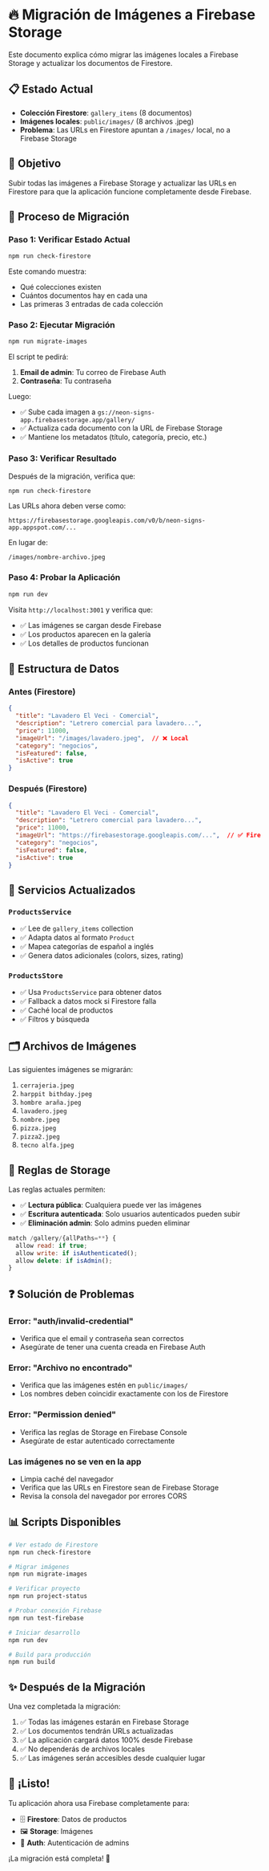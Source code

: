 # 🔥 Migración de Imágenes a Firebase Storage

Este documento explica cómo migrar las imágenes locales a Firebase Storage y actualizar los documentos de Firestore.

## 📋 Estado Actual

- **Colección Firestore**: `gallery_items` (8 documentos)
- **Imágenes locales**: `public/images/` (8 archivos .jpeg)
- **Problema**: Las URLs en Firestore apuntan a `/images/` local, no a Firebase Storage

## 🎯 Objetivo

Subir todas las imágenes a Firebase Storage y actualizar las URLs en Firestore para que la aplicación funcione completamente desde Firebase.

## 🚀 Proceso de Migración

### Paso 1: Verificar Estado Actual

```bash
npm run check-firestore
```

Este comando muestra:
- Qué colecciones existen
- Cuántos documentos hay en cada una
- Las primeras 3 entradas de cada colección

### Paso 2: Ejecutar Migración

```bash
npm run migrate-images
```

El script te pedirá:
1. **Email de admin**: Tu correo de Firebase Auth
2. **Contraseña**: Tu contraseña

Luego:
- ✅ Sube cada imagen a `gs://neon-signs-app.firebasestorage.app/gallery/`
- ✅ Actualiza cada documento con la URL de Firebase Storage
- ✅ Mantiene los metadatos (título, categoría, precio, etc.)

### Paso 3: Verificar Resultado

Después de la migración, verifica que:

```bash
npm run check-firestore
```

Las URLs ahora deben verse como:
```
https://firebasestorage.googleapis.com/v0/b/neon-signs-app.appspot.com/...
```

En lugar de:
```
/images/nombre-archivo.jpeg
```

### Paso 4: Probar la Aplicación

```bash
npm run dev
```

Visita `http://localhost:3001` y verifica que:
- ✅ Las imágenes se cargan desde Firebase
- ✅ Los productos aparecen en la galería
- ✅ Los detalles de productos funcionan

## 📁 Estructura de Datos

### Antes (Firestore)
```json
{
  "title": "Lavadero El Veci - Comercial",
  "description": "Letrero comercial para lavadero...",
  "price": 11000,
  "imageUrl": "/images/lavadero.jpeg",  // ❌ Local
  "category": "negocios",
  "isFeatured": false,
  "isActive": true
}
```

### Después (Firestore)
```json
{
  "title": "Lavadero El Veci - Comercial",
  "description": "Letrero comercial para lavadero...",
  "price": 11000,
  "imageUrl": "https://firebasestorage.googleapis.com/...",  // ✅ Firebase
  "category": "negocios",
  "isFeatured": false,
  "isActive": true
}
```

## 🔧 Servicios Actualizados

### `ProductsService`
- ✅ Lee de `gallery_items` collection
- ✅ Adapta datos al formato `Product`
- ✅ Mapea categorías de español a inglés
- ✅ Genera datos adicionales (colors, sizes, rating)

### `ProductsStore`
- ✅ Usa `ProductsService` para obtener datos
- ✅ Fallback a datos mock si Firestore falla
- ✅ Caché local de productos
- ✅ Filtros y búsqueda

## 🗂️ Archivos de Imágenes

Las siguientes imágenes se migrarán:

1. `cerrajeria.jpeg`
2. `harppit bithday.jpeg`
3. `hombre araña.jpeg`
4. `lavadero.jpeg`
5. `nombre.jpeg`
6. `pizza.jpeg`
7. `pizza2.jpeg`
8. `tecno alfa.jpeg`

## 🔐 Reglas de Storage

Las reglas actuales permiten:
- ✅ **Lectura pública**: Cualquiera puede ver las imágenes
- ✅ **Escritura autenticada**: Solo usuarios autenticados pueden subir
- ✅ **Eliminación admin**: Solo admins pueden eliminar

```javascript
match /gallery/{allPaths=**} {
  allow read: if true;
  allow write: if isAuthenticated();
  allow delete: if isAdmin();
}
```

## ❓ Solución de Problemas

### Error: "auth/invalid-credential"
- Verifica que el email y contraseña sean correctos
- Asegúrate de tener una cuenta creada en Firebase Auth

### Error: "Archivo no encontrado"
- Verifica que las imágenes estén en `public/images/`
- Los nombres deben coincidir exactamente con los de Firestore

### Error: "Permission denied"
- Verifica las reglas de Storage en Firebase Console
- Asegúrate de estar autenticado correctamente

### Las imágenes no se ven en la app
- Limpia caché del navegador
- Verifica que las URLs en Firestore sean de Firebase Storage
- Revisa la consola del navegador por errores CORS

## 📊 Scripts Disponibles

```bash
# Ver estado de Firestore
npm run check-firestore

# Migrar imágenes
npm run migrate-images

# Verificar proyecto
npm run project-status

# Probar conexión Firebase
npm run test-firebase

# Iniciar desarrollo
npm run dev

# Build para producción
npm run build
```

## ✨ Después de la Migración

Una vez completada la migración:

1. ✅ Todas las imágenes estarán en Firebase Storage
2. ✅ Los documentos tendrán URLs actualizadas
3. ✅ La aplicación cargará datos 100% desde Firebase
4. ✅ No dependerás de archivos locales
5. ✅ Las imágenes serán accesibles desde cualquier lugar

## 🎉 ¡Listo!

Tu aplicación ahora usa Firebase completamente para:
- 🗄️ **Firestore**: Datos de productos
- 🖼️ **Storage**: Imágenes
- 🔐 **Auth**: Autenticación de admins

¡La migración está completa! 🚀
